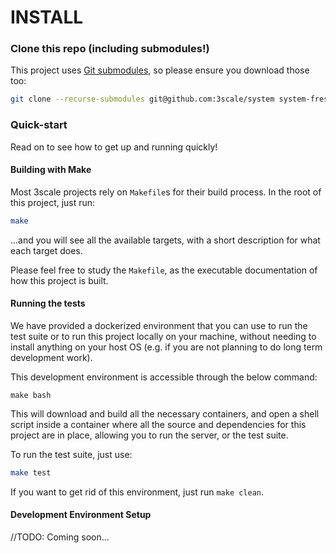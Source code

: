 # INSTALL

### Clone this repo (including submodules!)

This project uses [Git submodules](https://git-scm.com/book/en/v2/Git-Tools-Submodules), so please ensure you download those too:   

```bash
git clone --recurse-submodules git@github.com:3scale/system system-fresh
``` 

### Quick-start

Read on to see how to get up and running quickly!

#### Building with Make

Most 3scale projects rely on `Makefile`s for their build process. 
In the root of this project, just run: 
```bash
make
``` 

...and you will see all the available targets, with a short description for what each target does. 

Please feel free to study the `Makefile`, as the executable documentation of how this project is built.  

#### Running the tests

We have provided a dockerized environment that you can use to run the test suite or to run this project 
locally on your machine, without needing to install anything on your host OS (e.g. if you are not 
planning to do long term development work).  

This development environment is accessible through the below command:

```shell
make bash
```

This will download and build all the necessary containers, and open a shell script inside a container
where all the source and dependencies for this project are in place, allowing you to run the server, 
or the test suite.

To run the test suite, just use: 

```bash
make test
```  

If you want to get rid of this environment, just run `make clean`.


#### Development Environment Setup 

//TODO: Coming soon...